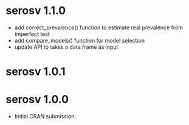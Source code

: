 # serosv 1.1.0
* add correct_prevalence() function to estimate real prevalence from imperfect test
* add compare_models() function for model selection
* update API to takes a data.frame as input 

# serosv 1.0.1

# serosv 1.0.0

* Initial CRAN submission.
